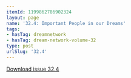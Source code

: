 ```yaml
---
itemId: 1199862786902324
layout: page
name: '32.4: Important People in our Dreams'
tags:
- hasTag: dreamnetwork
- hasTag: dream-network-volume-32
type: post
urlSlug: '32.4'
---
```

<a href="files/pdfs/Volume_32/32.4_important_people_in_dreams.pdf" download="">Download issue 32.4</a>